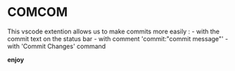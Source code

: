 # COMCOM

This vscode extention allows us to make commits more easily : 
    - with the commit text on the status bar
    - with comment 'commit:"commit message"'
    - with 'Commit Changes' command

**enjoy**